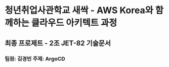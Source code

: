 청년취업사관학교 새싹 - AWS Korea와 함께하는 클라우드 아키텍트 과정  
===================================================================
최종 프로제트 - 2조 JET-82 기술문서    
--------------------
### 팀원: 김경빈    주제: ArgoCD


